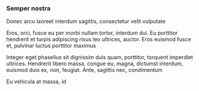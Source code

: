 ### Semper nostra

Donec arcu laoreet interdum sagittis, consectetur velit vulputate

Eros, orci, fusce eu per morbi nullam tortor, interdum dui. Eu porttitor hendrerit et turpis adipiscing risus leo ultrices, auctor. Eros euismod fusce et, pulvinar luctus porttitor maximus

Integer eget phasellus sit dignissim duis quam, porttitor, torquent imperdiet ultrices. Hendrerit libero massa, congue eu, magna, dictumst interdum, euismod duis ex, non, feugiat. Ante, sagittis nec, condimentum

Eu vehicula at massa, id


